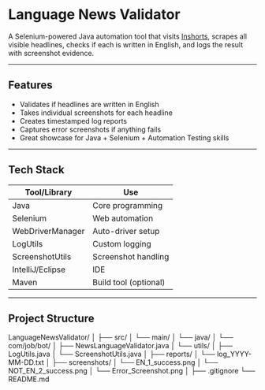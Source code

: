#  Language News Validator 

A Selenium-powered Java automation tool that visits [Inshorts](https://inshorts.com/en/read), scrapes all visible headlines, checks if each is written in English, and logs the result with screenshot evidence.

---

##  Features

-  Validates if headlines are written in English
-  Takes individual screenshots for each headline
-  Creates timestamped log reports
-  Captures error screenshots if anything fails
-  Great showcase for Java + Selenium + Automation Testing skills

---

##  Tech Stack

| Tool/Library      | Use |
|------------------|-----|
| Java             | Core programming |
| Selenium         | Web automation |
| WebDriverManager | Auto-driver setup |
| LogUtils         | Custom logging |
| ScreenshotUtils  | Screenshot handling |
| IntelliJ/Eclipse | IDE |
| Maven            | Build tool (optional) |

---

##  Project Structure


LanguageNewsValidator/
│
├── src/
│ └── main/
│ └── java/
│ └── com/job/bot/
│ ├── NewsLanguageValidator.java
│ └── utils/
│ ├── LogUtils.java
│ └── ScreenshotUtils.java
│
├── reports/
│ └── log_YYYY-MM-DD.txt
│
├── screenshots/
│ └── EN_1_success.png
│ └── NOT_EN_2_success.png
│ └── Error_Screenshot.png
│
├── .gitignore
└── README.md




